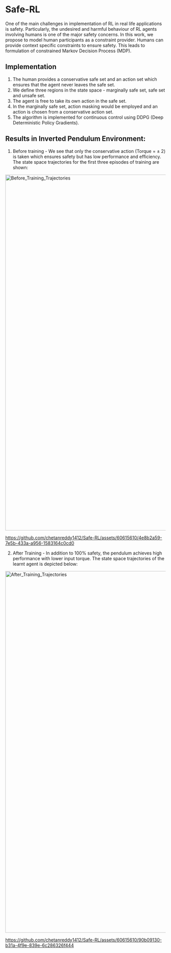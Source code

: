 # Safe-RL

One of the main challenges in implementation of RL in  real life applications is safety.  Particularly,  the  undesired and harmful behaviour of RL agents involving humans is one of the major safety concerns. In this work, we propose to model human participants as a constraint provider. Humans can provide context specific constraints to ensure safety. This leads to formulation of constrained Markov Decision Process (MDP). 

## Implementation
1. The human provides a conservative safe set and an action set which ensures that the agent never leaves the safe set.
2. We define three regions in the state space - marginally safe set, safe set and unsafe set.
3. The agent is free to take its own action in the safe set.
4. In the marginally safe set, action masking would be employed and an action is chosen from a conservative action set.
5. The algorithm is implemented for continuous control using DDPG (Deep Deterministic Policy Gradients). 

## Results in Inverted Pendulum Environment:
1. Before training - We see that only the conservative action (Torque = ± 2) is taken which ensures safety but has low performance and efficiency. The state space trajectories for the first three episodes of training are shown:
<img width="1113" alt="Before_Training_Trajectories" src="https://github.com/chetanreddy1412/Safe-RL/assets/60615610/3973534b-22a0-4d3b-a616-60b82ef24abd">



https://github.com/chetanreddy1412/Safe-RL/assets/60615610/4e8b2a59-7e5b-433a-a956-1583164c0cd0


2. After Training - In addition to 100% safety, the pendulum achieves high performance with lower input torque. The state space trajectories of the learnt agent is depicted below:
<img width="1131" alt="After_Training_Trajectories" src="https://github.com/chetanreddy1412/Safe-RL/assets/60615610/7e99ecf5-ae46-465b-8f60-aa02c6093101">


https://github.com/chetanreddy1412/Safe-RL/assets/60615610/90b09130-b31a-4f9e-839e-6c286326f444




